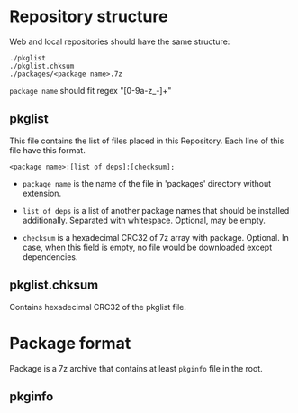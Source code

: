 # Repository structure

Web and local repositories should have the same structure:

```
./pkglist
./pkglist.chksum
./packages/<package name>.7z
```

`package name` should fit regex "[0-9a-z_-]+"

## pkglist

This file contains the list of files placed in this Repository. Each line of this file have this format.

```
<package name>:[list of deps]:[checksum];
```

- `package name` is the name of the file in 'packages' directory without extension.

- `list of deps` is a list of another package names that should be installed additionally. Separated with whitespace. Optional, may be empty.

- `checksum` is a hexadecimal CRC32 of 7z array with package. Optional. In case, when this field is empty, no file would be downloaded except dependencies.

## pkglist.chksum

Contains hexadecimal CRC32 of the pkglist file.

# Package format

Package is a 7z archive that contains at least `pkginfo` file in the root.

## pkginfo